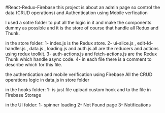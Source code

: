 #React-Redux-Firebase
this project is about an admin page so control the data (CRUD operations) and Authentication using Mobile verfication 

I used a sotre folder to put all the logic in it and make the components dummy as possible and it is the store of course that handle all Redux and Thunk.

in the store folder:
    1- index.js is the Redux store.
    2- ui-slice.js , edit-Id-handler.js , data.js , loading.js and auth.js all are the reducers and actions using redux toolkit.
    3- auth-actions.js and fetch-actions.js are the Redux Thunk which handle async code.
    4- in each file there is a comment to describe which for this file.

the authentication and mobile verification using Firebase 
All the CRUD operations logic in data.js in store folder

in the hooks folder:
1- is just file upload custom hook and to the file in Firebase Storage

in the UI folder:
1- spinner loading 
2- Not Found page 
3- Notifications
